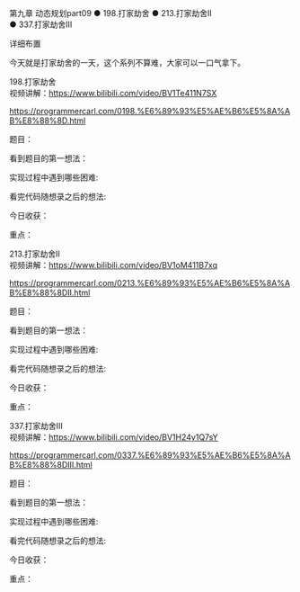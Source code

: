 第九章 动态规划part09
● 198.打家劫舍 
● 213.打家劫舍II  
● 337.打家劫舍III

 详细布置 

今天就是打家劫舍的一天，这个系列不算难，大家可以一口气拿下。

 198.打家劫舍  
视频讲解：https://www.bilibili.com/video/BV1Te411N7SX

https://programmercarl.com/0198.%E6%89%93%E5%AE%B6%E5%8A%AB%E8%88%8D.html  

题目：

看到题目的第一想法：

实现过程中遇到哪些困难: 

看完代码随想录之后的想法:

今日收获：

重点：

 213.打家劫舍II  
视频讲解：https://www.bilibili.com/video/BV1oM411B7xq

https://programmercarl.com/0213.%E6%89%93%E5%AE%B6%E5%8A%AB%E8%88%8DII.html 

题目：

看到题目的第一想法：

实现过程中遇到哪些困难: 

看完代码随想录之后的想法:

今日收获：

重点：

 337.打家劫舍III  
视频讲解：https://www.bilibili.com/video/BV1H24y1Q7sY

https://programmercarl.com/0337.%E6%89%93%E5%AE%B6%E5%8A%AB%E8%88%8DIII.html

题目：

看到题目的第一想法：

实现过程中遇到哪些困难: 

看完代码随想录之后的想法:

今日收获：

重点：
